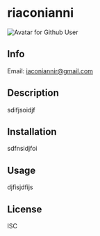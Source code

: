 
  # riaconianni
  
  ![Avatar for Github User](https://avatars0.githubusercontent.com/u/56054058?v=4)

  ## Info
  Email: [iaconiannir@gmail.com](mailto:iaconiannir@gmail.com)

  ## Description
  sdifjsoidjf

  ## Installation
  sdfnsidjfoi

  ## Usage
  djfisjdfijs

  ## License
  ISC
  